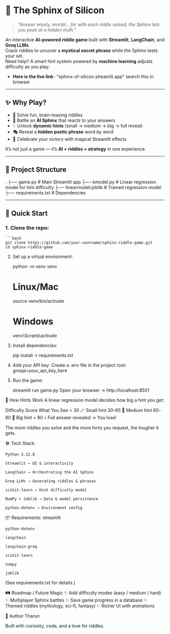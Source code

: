 # 🔮 The Sphinx of Silicon

> *"Answer wisely, mortal… for with each riddle solved, the Sphinx lets you peek at a hidden truth."*  

An interactive **AI-powered riddle game** built with **Streamlit**, **LangChain**, and **Groq LLMs**.  
Crack riddles to uncover a **mystical secret phrase** while the Sphinx tests your wit.  
Need help? A smart hint system powered by **machine learning** adjusts difficulty as you play.  
- **Here is the live link**- "sphinx-of-silicon.streamlit.app" search this in browser

---

## ✨ Why Play?
- 🧩 Solve fun, brain-teasing riddles  
- 🤖 Battle an **AI Sphinx** that reacts to your answers  
- 💡 Unlock **dynamic hints** (small → medium → big → full reveal)  
- 🎭 Reveal a **hidden poetic phrase** word by word  
- 🎉 Celebrate your victory with magical Streamlit effects  

It’s not just a game — it’s **AI + riddles + strategy** in one experience.  

---

## 📂 Project Structure
.
├── game.py # Main Streamlit app
├── kmodel.py # Linear regression model for hint difficulty
├── linearmodel.joblib # Trained regression model
├── requirements.txt # Dependencies


---

## 🚀 Quick Start
### 1. Clone the repo:
    ```bash
    git clone https://github.com/your-username/sphinx-riddle-game.git
    cd sphinx-riddle-game
2. Set up a virtual environment:

    python -m venv venv
    # Linux/Mac
    source venv/bin/activate
    # Windows
    venv\Scripts\activate
3. Install dependencies:

    pip install -r requirements.txt
4. Add your API key:
    Create a .env file in the project root:
    groqai=your_api_key_here
5. Run the game:

    streamlit run game.py
    Open your browser → http://localhost:8501

🧮 How Hints Work
A linear regression model decides how big a hint you get:

Difficulty Score	What You See
    < 30	🪄 Small hint
    30–65	🔑 Medium hint
    65–80	🚪 Big hint
    > 80	💀 Full answer revealed → You lose!

The more riddles you solve and the more hints you request, the tougher it gets.

🛠 Tech Stack:
    
    Python 3.12.0
    
    Streamlit → UI & interactivity
    
    LangChain → Orchestrating the AI Sphinx
    
    Groq LLMs → Generating riddles & phrases
    
    scikit-learn → Hint difficulty model
    
    NumPy + Joblib → Data & model persistence
    
    python-dotenv → Environment config

📦 Requirements:
    streamlit

    python-dotenv
    
    langchain
    
    langchain-groq
    
    scikit-learn
    
    numpy
    
    joblib

(See requirements.txt for details.)

🛤 Roadmap / Future Magic
    ✨ Add difficulty modes (easy / medium / hard)
    ✨ Multiplayer Sphinx battles
    ✨ Save game progress in a database
    ✨ Themed riddles (mythology, sci-fi, fantasy)
    ✨ Richer UI with animations

👤 Author
    Tharun

Built with curiosity, code, and a love for riddles.
